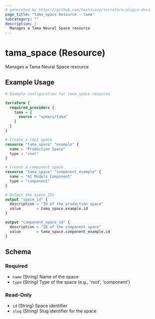 ```yaml
---
# generated by https://github.com/hashicorp/terraform-plugin-docs
page_title: "tama_space Resource - tama"
subcategory: ""
description: |-
  Manages a Tama Neural Space resource
---
```


# tama_space (Resource)

Manages a Tama Neural Space resource

## Example Usage

```terraform
# Example configuration for tama_space resource

terraform {
  required_providers {
    tama = {
      source = "upmaru/tama"
    }
  }
}

# Create a root space
resource "tama_space" "example" {
  name = "Production Space"
  type = "root"
}

# Create a component space
resource "tama_space" "component_example" {
  name = "AI Models Component"
  type = "component"
}

# Output the space IDs
output "space_id" {
  description = "ID of the production space"
  value       = tama_space.example.id
}

output "component_space_id" {
  description = "ID of the component space"
  value       = tama_space.component_example.id
}
```

<!-- schema generated by tfplugindocs -->
## Schema

### Required

- `name` (String) Name of the space
- `type` (String) Type of the space (e.g., 'root', 'component')

### Read-Only

- `id` (String) Space identifier
- `slug` (String) Slug identifier for the space
